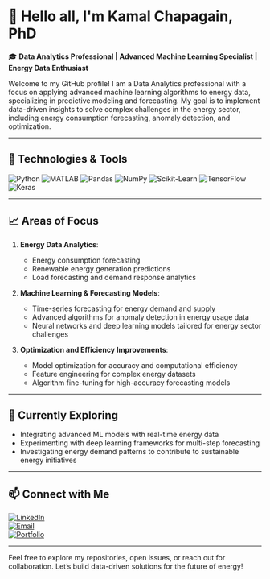 # 👋 Hello all, I'm Kamal Chapagain, PhD

🎓 **Data Analytics Professional | Advanced Machine Learning Specialist | Energy Data Enthusiast**

Welcome to my GitHub profile! I am a Data Analytics professional with a focus on applying advanced machine learning algorithms to energy data, specializing in predictive modeling and forecasting. My goal is to implement data-driven insights to solve complex challenges in the energy sector, including energy consumption forecasting, anomaly detection, and optimization.

---

## 🔧 Technologies & Tools

![Python](https://img.shields.io/badge/Python-3776AB?style=for-the-badge&logo=python&logoColor=white)
![MATLAB](https://img.shields.io/badge/MATLAB-0076A8?style=for-the-badge&logo=mathworks&logoColor=white)
![Pandas](https://img.shields.io/badge/Pandas-150458?style=for-the-badge&logo=pandas&logoColor=white)
![NumPy](https://img.shields.io/badge/NumPy-013243?style=for-the-badge&logo=numpy&logoColor=white)
![Scikit-Learn](https://img.shields.io/badge/Scikit--Learn-F7931E?style=for-the-badge&logo=scikit-learn&logoColor=white)
![TensorFlow](https://img.shields.io/badge/TensorFlow-FF6F00?style=for-the-badge&logo=tensorflow&logoColor=white)
![Keras](https://img.shields.io/badge/Keras-D00000?style=for-the-badge&logo=keras&logoColor=white)

---

## 📈 Areas of Focus

1. **Energy Data Analytics**:
   - Energy consumption forecasting
   - Renewable energy generation predictions
   - Load forecasting and demand response analytics

2. **Machine Learning & Forecasting Models**:
   - Time-series forecasting for energy demand and supply
   - Advanced algorithms for anomaly detection in energy usage data
   - Neural networks and deep learning models tailored for energy sector challenges

3. **Optimization and Efficiency Improvements**:
   - Model optimization for accuracy and computational efficiency
   - Feature engineering for complex energy datasets
   - Algorithm fine-tuning for high-accuracy forecasting models

---

## 🌱 Currently Exploring

- Integrating advanced ML models with real-time energy data
- Experimenting with deep learning frameworks for multi-step forecasting
- Investigating energy demand patterns to contribute to sustainable energy initiatives

---

## 📫 Connect with Me

[![LinkedIn](https://img.shields.io/badge/LinkedIn-%230077B5.svg?style=for-the-badge&logo=linkedin&logoColor=white)](https://www.linkedin.com/in/kamalchapagain1/)  
[![Email](https://img.shields.io/badge/Email-D14836?style=for-the-badge&logo=gmail&logoColor=white)](mailto:kamal.chapagain@ku.edu.np)  
[![Portfolio](https://img.shields.io/badge/Portfolio-000000?style=for-the-badge&logo=About.me&logoColor=white)](https://your-portfolio-url.com)

---

Feel free to explore my repositories, open issues, or reach out for collaboration. Let’s build data-driven solutions for the future of energy! 


